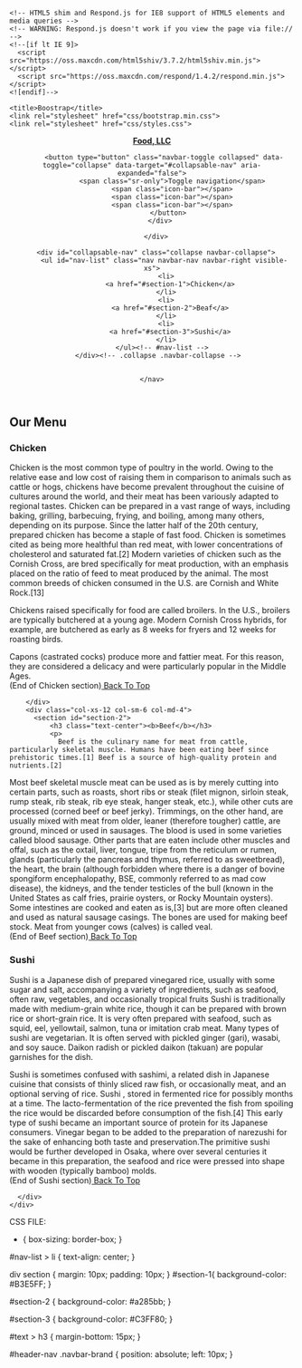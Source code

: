 <!doctype html>
<html lang="en">
  <head>
    <meta charset="utf-8">
    <meta http-equiv="X-UA-Compatible" content="IE=edge">
    <meta name="viewport" content="width=device-width, initial-scale=1">

    <!-- HTML5 shim and Respond.js for IE8 support of HTML5 elements and media queries -->
    <!-- WARNING: Respond.js doesn't work if you view the page via file:// -->
    <!--[if lt IE 9]>
      <script src="https://oss.maxcdn.com/html5shiv/3.7.2/html5shiv.min.js"></script>
      <script src="https://oss.maxcdn.com/respond/1.4.2/respond.min.js"></script>
    <![endif]-->

    <title>Boostrap</title>
    <link rel="stylesheet" href="css/bootstrap.min.css">
    <link rel="stylesheet" href="css/styles.css">
  </head>
<body>

  <header>
    <nav id="header-nav" class="navbar navbar-default">
      <div class="container">
        <div class="navbar-header">
          <div class="navbar-brand">
            <a href="index.html"><b>Food, LLC</b></a>
          </div>
          
          <button type="button" class="navbar-toggle collapsed" data-toggle="collapse" data-target="#collapsable-nav" aria-expanded="false">
              <span class="sr-only">Toggle navigation</span>
              <span class="icon-bar"></span>
              <span class="icon-bar"></span>
              <span class="icon-bar"></span>
            </button>
        </div>
        
      </div>

      <div id="collapsable-nav" class="collapse navbar-collapse">
          <ul id="nav-list" class="nav navbar-nav navbar-right visible-xs">
           <li>
             <a href="#section-1">Chicken</a>
           </li>
           <li>
             <a href="#section-2">Beaf</a>
           </li>
           <li>
             <a href="#section-3">Sushi</a>
           </li>
         </ul><!-- #nav-list -->
       </div><!-- .collapse .navbar-collapse -->

      
    </nav>
  </header>
  
  <div>
      <h2 id="page-heading" class="text-center"> <b>Our Menu</b></h2>
  </div>
    <div class="container-fluid">
      <div class="row">
        <div class="col-xs-12 col-sm-6 col-md-4">
          <section id="section-1">
              <h3 class="text-center"><b>Chicken</b></h3>
              <p>
                Chicken is the most common type of poultry in the world. Owing to the relative ease and low cost of raising them in comparison to animals such as cattle or hogs, chickens have become prevalent throughout the cuisine of cultures around the world, and their meat has been variously adapted to regional tastes.
                Chicken can be prepared in a vast range of ways, including baking, grilling, barbecuing, frying, and boiling, among many others, depending on its purpose. Since the latter half of the 20th century, prepared chicken has become a staple of fast food. Chicken is sometimes cited as being more healthful than red meat, with lower concentrations of cholesterol and saturated fat.[2]
                Modern varieties of chicken such as the Cornish Cross, are bred specifically for meat production, with an emphasis placed on the ratio of feed to meat produced by the animal. The most common breeds of chicken consumed in the U.S. are Cornish and White Rock.[13]

Chickens raised specifically for food are called broilers. In the U.S., broilers are typically butchered at a young age. Modern Cornish Cross hybrids, for example, are butchered as early as 8 weeks for fryers and 12 weeks for roasting birds.

Capons (castrated cocks) produce more and fattier meat. For this reason, they are considered a delicacy and were particularly popular in the Middle Ages.
                <br>(End of Chicken section)<a href="#top"> Back To Top</a>
                </p>
          </section>
            
        </div>
        <div class="col-xs-12 col-sm-6 col-md-4">
          <section id="section-2">
              <h3 class="text-center"><b>Beef</b></h3>
              <p>
                Beef is the culinary name for meat from cattle, particularly skeletal muscle. Humans have been eating beef since prehistoric times.[1] Beef is a source of high-quality protein and nutrients.[2]

Most beef skeletal muscle meat can be used as is by merely cutting into certain parts, such as roasts, short ribs or steak (filet mignon, sirloin steak, rump steak, rib steak, rib eye steak, hanger steak, etc.), while other cuts are processed (corned beef or beef jerky). Trimmings, on the other hand, are usually mixed with meat from older, leaner (therefore tougher) cattle, are ground, minced or used in sausages. The blood is used in some varieties called blood sausage. Other parts that are eaten include other muscles and offal, such as the oxtail, liver, tongue, tripe from the reticulum or rumen, glands (particularly the pancreas and thymus, referred to as sweetbread), the heart, the brain (although forbidden where there is a danger of bovine spongiform encephalopathy, BSE, commonly referred to as mad cow disease), the kidneys, and the tender testicles of the bull (known in the United States as calf fries, prairie oysters, or Rocky Mountain oysters). Some intestines are cooked and eaten as is,[3] but are more often cleaned and used as natural sausage casings. The bones are used for making beef stock. Meat from younger cows (calves) is called veal.
                <br>(End of Beef section)<a href="#top"> Back To Top</a>
                </p>
          </section>
        </div>
        <div class="col-xs-12 col-sm-12 col-md-4">
          <section id="section-3">
              <h3 class="text-center"><b>Sushi</b></h3>
              <p>
                Sushi is a Japanese dish of prepared vinegared rice, usually with some sugar and salt, accompanying a variety of ingredients, such as seafood, often raw, vegetables, and occasionally tropical fruits
                Sushi is traditionally made with medium-grain white rice, though it can be prepared with brown rice or short-grain rice. It is very often prepared with seafood, such as squid, eel, yellowtail, salmon, tuna or imitation crab meat. Many types of sushi are vegetarian. It is often served with pickled ginger (gari), wasabi, and soy sauce. Daikon radish or pickled daikon (takuan) are popular garnishes for the dish.

Sushi is sometimes confused with sashimi, a related dish in Japanese cuisine that consists of thinly sliced raw fish, or occasionally meat, and an optional serving of rice.
Sushi , stored in fermented rice for possibly months at a time. The lacto-fermentation of the rice prevented the fish from spoiling the rice would be discarded before consumption of the fish.[4] This early type of sushi became an important source of protein for its Japanese consumers.
Vinegar began to be added to the preparation of narezushi  for the sake of enhancing both taste and preservation.The primitive sushi would be further developed in Osaka, where over several centuries it became  in this preparation, the seafood and rice were pressed into shape with wooden (typically bamboo) molds.
                  <br>(End of Sushi section)<a href="#top"> Back To Top</a>
                </p>
          </section>
        </div>

          
      </div>
    </div>

  <!-- jQuery (Bootstrap JS plugins depend on it) -->
  <script src="js/jquery-1.11.3.min.js"></script>
  <script src="js/bootstrap.min.js"></script>
  <script src="js/script.js"></script>
</body>
</html>

CSS FILE:

* {
    box-sizing: border-box;
}

#nav-list > li {
    text-align: center;
}

div section {
    margin: 10px;
    padding: 10px;
}
#section-1{
    background-color: #B3E5FF;
}

#section-2 {
    background-color: #a285bb;
}

#section-3 {
    background-color: #C3FF80;
}

#text > h3 {
    margin-bottom: 15px;
}

#header-nav .navbar-brand {
    position: absolute;
    left: 10px;
}
